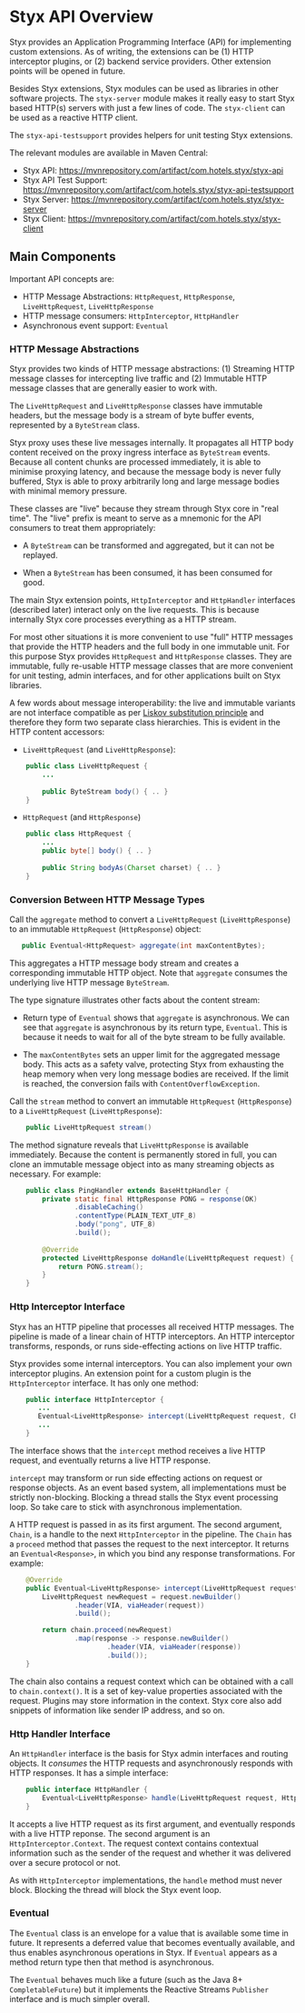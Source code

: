 
# Styx API Overview

Styx provides an Application Programming Interface (API) for implementing custom extensions.
As of writing, the extensions can be (1) HTTP interceptor plugins, or (2) backend service 
providers. Other extension points will be opened in future.

Besides Styx extensions, Styx modules can be used as libraries in other software projects. 
The `styx-server` module makes it really easy to start Styx based HTTP(s) servers with just a 
few lines of code. The `styx-client` can be used as a reactive HTTP client.

The `styx-api-testsupport` provides helpers for unit testing Styx extensions. 

The relevant modules are available in Maven Central:

  * Styx API: https://mvnrepository.com/artifact/com.hotels.styx/styx-api
  * Styx API Test Support: https://mvnrepository.com/artifact/com.hotels.styx/styx-api-testsupport
  * Styx Server: https://mvnrepository.com/artifact/com.hotels.styx/styx-server
  * Styx Client: https://mvnrepository.com/artifact/com.hotels.styx/styx-client
  
## Main Components

Important API concepts are:

   * HTTP Message Abstractions: `HttpRequest`, `HttpResponse`, `LiveHttpRequest`, `LiveHttpResponse`
   * HTTP message consumers: `HttpInterceptor`, `HttpHandler`
   * Asynchronous event support: `Eventual`
   
### HTTP Message Abstractions

Styx provides two kinds of HTTP message abstractions: (1) Streaming HTTP message classes for 
intercepting live traffic and (2) Immutable HTTP message classes that are generally easier 
to work with.

The `LiveHttpRequest` and `LiveHttpResponse` classes have immutable headers, but the message
body is a stream of byte buffer events, represented by a `ByteStream` class. 

Styx proxy uses these live messages internally. It propagates all HTTP body content received 
on the proxy ingress interface as `ByteStream` events. Because all content chunks are processed
immediately, it is able to minimise proxying latency, and because the message body 
is never fully buffered, Styx is able to proxy arbitrarily long and large message bodies
with minimal memory pressure. 
 
These classes are "live" because they stream through Styx core in "real time". The "live" 
prefix is meant to serve as a mnemonic for the API consumers to treat them appropriately:
  
  * A `ByteStream` can be transformed and aggregated, but it can not be replayed. 

  * When a `ByteStream` has been consumed, it has been consumed for good. 

The main Styx extension points, `HttpInterceptor` and `HttpHandler` interfaces 
(described later) interact only on the live requests. This is because internally Styx
core processes everything as a HTTP stream. 

For most other situations it is more convenient to use "full" HTTP messages
that provide the HTTP headers and the full body in one immutable unit.
For this purpose Styx provides `HttpRequest` and `HttpResponse` classes. They are immutable, 
fully re-usable HTTP message classes that are more convenient for unit testing, admin interfaces,
and for other applications built on Styx libraries.

A few words about message interoperability: the live and immutable variants are not 
interface compatible as per
[Liskov substitution principle](https://en.wikipedia.org/wiki/Liskov_substitution_principle) 
and therefore they form two separate class hierarchies. This is evident in the
HTTP content accessors:

* `LiveHttpRequest` (and `LiveHttpResponse`): 

```java
    public class LiveHttpRequest { 
        ...
        
        public ByteStream body() { .. }
    }
```

* `HttpRequest` (and `HttpResponse`)
   
```java
    public class HttpRequest { 
        ...       
        public byte[] body() { .. }
        
        public String bodyAs(Charset charset) { .. }        
    }
```

### Conversion Between HTTP Message Types 

Call the `aggregate` method to convert a `LiveHttpRequest` (`LiveHttpResponse`) 
to an immutable `HttpRequest` (`HttpResponse`) object: 

```java
   public Eventual<HttpRequest> aggregate(int maxContentBytes);
```

This aggregates a HTTP message body stream and creates a corresponding immutable 
HTTP object. Note that `aggregate` consumes the underlying live HTTP message `ByteStream`.

The type signature illustrates other facts about the content stream:

* Return type of `Eventual` shows that `aggregate` is asynchronous. 
  We can see that `aggregate` is asynchronous by its return type, `Eventual`. 
  This is because it needs to wait for all of the byte stream to be fully available.

* The `maxContentBytes` sets an upper limit for the aggregated message 
  body. This acts as a safety valve, protecting Styx from exhausting the heap memory
  when very long message bodies are received. 
  If the limit is reached, the conversion fails with `ContentOverflowException`. 

Call the `stream` method to convert an immutable `HttpRequest` 
(`HttpResponse`) to a `LiveHttpRequest` (`LiveHttpResponse`):
 
```java
    public LiveHttpRequest stream()
``` 

The method signature reveals that `LiveHttpResponse` is available immediately.
Because the content is permanently stored in full, you can clone an immutable
message object into as many streaming objects as necessary. For example:

```java
    public class PingHandler extends BaseHttpHandler {
        private static final HttpResponse PONG = response(OK)
                .disableCaching()
                .contentType(PLAIN_TEXT_UTF_8)
                .body("pong", UTF_8)
                .build();
        
        @Override
        protected LiveHttpResponse doHandle(LiveHttpRequest request) {
            return PONG.stream();
        }
    }   
```
 
### Http Interceptor Interface

Styx has an HTTP pipeline that processes all received HTTP messages.
The pipeline is made of a linear chain of HTTP interceptors. An HTTP interceptor 
transforms, responds, or runs side-effecting actions on live HTTP traffic.
  
Styx provides some internal interceptors. You can also implement your own
interceptor plugins. An extension point for a 
custom plugin is the `HttpInterceptor` interface. It has only one method:

```java
    public interface HttpInterceptor {
       ...
       Eventual<LiveHttpResponse> intercept(LiveHttpRequest request, Chain chain);
       ...
    }
```

The interface shows that the `intercept` method receives a live HTTP request, 
and eventually returns a live HTTP response. 

`intercept` may transform or run side effecting actions on request or response objects. 
As an event based system, all implementations must be strictly non-blocking. 
Blocking a thread stalls the Styx event processing loop. So take care to 
stick with asynchronous implementation.

A HTTP request is passed in as its first argument. The second argument, `Chain`, is
a handle to the next `HttpInterceptor` in the pipeline. The `Chain` has a `proceed` method
that passes the request to the next interceptor. It returns an `Eventual<Response>`, in 
which you bind any response transformations. For example:

```java
    @Override
    public Eventual<LiveHttpResponse> intercept(LiveHttpRequest request, Chain chain) {
        LiveHttpRequest newRequest = request.newBuilder()
                .header(VIA, viaHeader(request))
                .build();

        return chain.proceed(newRequest)
                .map(response -> response.newBuilder()
                        .header(VIA, viaHeader(response))
                        .build());
    }
```

The chain also contains a request context which can be obtained with a 
call to `chain.context()`. It is a set of key-value properties associated 
with the request. Plugins may store information in the context.
Styx core also add snippets of information like sender IP address, and so on. 

### Http Handler Interface

An `HttpHandler` interface is the basis for Styx admin interfaces and routing objects. 
It *consumes* the HTTP requests and asynchronously responds with HTTP responses. 
It has a simple interface:

```java
    public interface HttpHandler {
        Eventual<LiveHttpResponse> handle(LiveHttpRequest request, HttpInterceptor.Context context);
    }
```

It accepts a live HTTP request as its first argument, and eventually responds with a live HTTP reponse. 
The second argument is an `HttpInterceptor.Context`. The request context contains contextual
information such as the sender of the request and whether it was delivered over a secure protocol or not.

As with `HttpInterceptor` implementations, the `handle` method must never block. Blocking the
thread will block the Styx event loop.  


### Eventual

The `Eventual` class is an envelope for a value that is available some time in future.
It represents a deferred value that becomes eventually available, and thus enables 
asynchronous operations in Styx. If `Eventual` appears as a method return type then that
method is asynchronous. 

The `Eventual` behaves much like a future (such as the Java 8+ `CompletableFuture`) but it
implements the Reactive Streams `Publisher` interface and is much simpler overall. 
